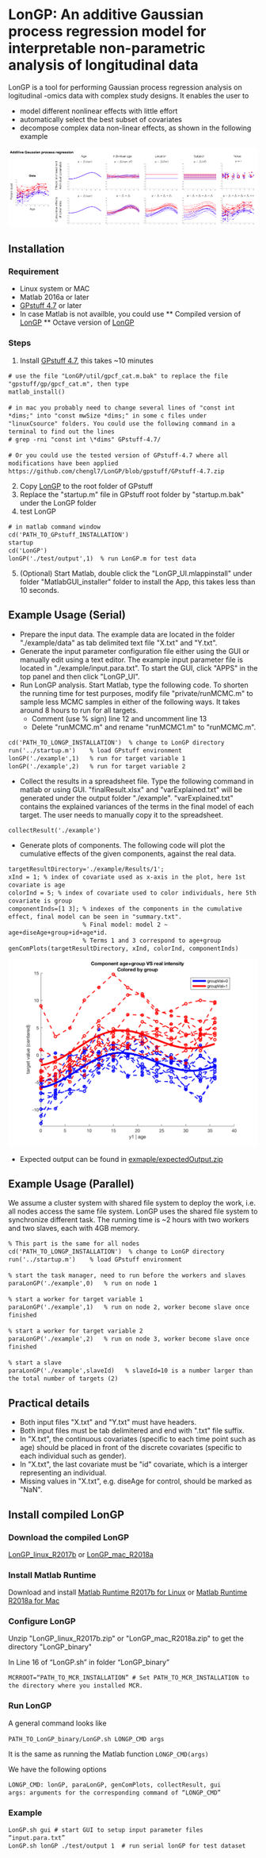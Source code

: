 # LonGP: An additive Gaussian process regression model for interpretable non-parametric analysis of longitudinal data

LonGP is a tool for performing Gaussian process regression analysis on logitudinal -omics data with complex study designs. It enables the user to 

* model different nonlinear effects with little effort 
* automatically select the best subset of covariates
* decompose complex data non-linear effects, as shown in the following example

![LonGP figure](./AdditiveGP-v8.png)

## Installation
### Requirement
* Linux system or MAC
* Matlab 2016a or later
* [GPstuff 4.7](https://github.com/gpstuff-dev/gpstuff)  or later 
* In case Matlab is not availble, you could use 
** Compiled version of [LonGP](#install-compiled-longp)
** Octave version of [LonGP](/chengl7/LonGP/tree/LonGP_Octave)

### Steps
1. Install [GPstuff 4.7](https://github.com/gpstuff-dev/gpstuff), this takes ~10 minutes

```
# use the file "LonGP/util/gpcf_cat.m.bak" to replace the file "gpstuff/gp/gpcf_cat.m", then type
matlab_install()

# in mac you probably need to change several lines of "const int *dims;" into "const mwSize *dims;" in some c files under "linuxCsource" folders. You could use the following command in a terminal to find out the lines
# grep -rni "const int \*dims" GPstuff-4.7/

# Or you could use the tested version of GPstuff-4.7 where all modifications have been applied
https://github.com/chengl7/LonGP/blob/gpstuff/GPstuff-4.7.zip
```

2. Copy [LonGP](https://github.com/chengl7/LonGP/archive/master.zip) to the root folder of GPstuff
3. Replace the "startup.m" file in GPstuff root folder by "startup.m.bak" under the LonGP folder
4. test LonGP

```
# in matlab command window
cd('PATH_TO_GPstuff_INSTALLATION') 
startup
cd('LonGP')
lonGP('./test/output',1)  % run LonGP.m for test data
```
5. (Optional) Start Matlab, double click the "LonGP\_UI.mlappinstall" under folder "MatlabGUI\_installer" folder to install the App, this takes less than 10 seconds.

## Example Usage (Serial)
* Prepare the input data. The example data are located in the folder "./example/data" as tab delimited text file "X.txt" and "Y.txt".
* Generate the input parameter configuration file either using the GUI or manually edit using a text editor. The example input parameter file is located in "./example/input.para.txt". To start the GUI, click "APPS" in the top panel and then click "LonGP_UI".
* Run LonGP analysis. Start Matlab, type the following code. To shorten the running time for test purposes, modify file "private/runMCMC.m" to sample less MCMC samples in either of the following ways.  It takes around 8 hours to run for all targets. 
	*  Comment (use % sign) line 12 and uncomment line 13
	*  Delete "runMCMC.m" and rename "runMCMC1.m" to "runMCMC.m".

```
cd('PATH_TO_LONGP_INSTALLATION')  % change to LonGP directory
run('../startup.m')    % load GPstuff environment
lonGP('./example',1)   % run for target variable 1
lonGP('./example',2)   % run for target variable 2
```
* Collect the results in a spreadsheet file. Type the following command in matlab or using GUI. "finalResult.xlsx" and "varExplained.txt" will be generated under the output folder "./example". "varExplained.txt" contains the explained variances of the terms in the final model of each target. The user needs to manually copy it to the spreadsheet.


```
collectResult('./example') 
```
* Generate plots of components. The following code will plot the cumulative effects of the given components, against the real data.


```
targetResultDirectory='./example/Results/1';
xInd = 1; % index of covariate used as x-axis in the plot, here 1st covariate is age
colorInd = 5; % index of covariate used to color individuals, here 5th covariate is group
componentInds=[1 3]; % indexes of the components in the cumulative effect, final model can be seen in "summary.txt".
                     % Final model: model 2 ~ age+diseAge+group+id+age*id. 
                     % Terms 1 and 3 correspond to age+group
genComPlots(targetResultDirectory, xInd, colorInd, componentInds)
```
![Example plot](./example/target_1-com_1+3.png)

* Expected output can be found in [exmaple/expectedOutput.zip](./example/expectedOutput.zip)

## Example Usage (Parallel)
We assume a cluster system with shared file system to deploy the work, i.e. all nodes access the same file system. LonGP uses the shared file system to synchronize different task. The running time is ~2 hours with two workers and two slaves, each with 4GB memory.

```
% This part is the same for all nodes
cd('PATH_TO_LONGP_INSTALLATION')  % change to LonGP directory
run('../startup.m')    % load GPstuff environment

% start the task manager, need to run before the workers and slaves
paraLonGP('./example',0)   % run on node 1

% start a worker for target variable 1
paraLonGP('./example',1)   % run on node 2, worker become slave once finished

% start a worker for target variable 2
paraLonGP('./example',2)   % run on node 3, worker become slave once finished

% start a slave 
paraLonGP('./example',slaveId)   % slaveId=10 is a number larger than the total number of targets (2)
```

## Practical details
* Both input files "X.txt" and "Y.txt" must have headers.
* Both input files must be tab delimitered and end with ".txt" file suffix. 
* In "X.txt", the continuous covariates (specific to each time point such as age) should be placed in front of the discrete covariates (specific to each individual such as gender). 
* In "X.txt", the last covariate must be "id" covariate, which is a interger representing an individual.
* Missing values in "X.txt", e.g. diseAge for control, should be marked as "NaN".


## Install compiled LonGP
### Download the compiled LonGP
[LonGP\_linux\_R2017b]()  or [LonGP\_mac\_R2018a]()

### Install Matlab Runtime

Download and install 
[Matlab Runtime R2017b for Linux](http://ssd.mathworks.com/supportfiles/downloads/R2017b/deployment_files/R2017b/installers/glnxa64/MCR_R2017b_glnxa64_installer.zip)
 or 
[Matlab Runtime R2018a for Mac](http://ssd.mathworks.com/supportfiles/downloads/R2018a/deployment_files/R2018a/installers/maci64/MCR_R2018a_maci64_installer.dmg.zip)


### Configure LonGP
Unzip "LonGP\_linux\_R2017b.zip" or "LonGP\_mac\_R2018a.zip" to get the directory "LonGP\_binary"

In Line 16 of “LonGP.sh” in folder “LonGP\_binary”
```
MCRROOT=“PATH_TO_MCR_INSTALLATION” # Set PATH_TO_MCR_INSTALLATION to the directory where you installed MCR.
```

### Run LonGP
A general command looks like 

`PATH_TO_LonGP_binary/LonGP.sh LONGP_CMD args`

It is the same as running the Matlab function
`LONGP_CMD(args)`

We have the following options
```
LONGP_CMD: lonGP, paraLonGP, genComPlots, collectResult, gui
args: arguments for the corresponding command of “LONGP_CMD”
```

### Example
```
LonGP.sh gui # start GUI to setup input parameter files “input.para.txt”
LonGP.sh lonGP ./test/output 1  # run serial lonGP for test dataset 
```


